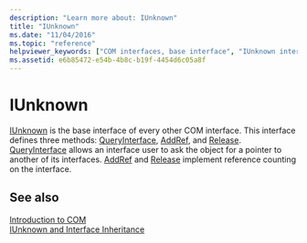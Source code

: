 ```yaml
---
description: "Learn more about: IUnknown"
title: "IUnknown"
ms.date: "11/04/2016"
ms.topic: "reference"
helpviewer_keywords: ["COM interfaces, base interface", "IUnknown interface"]
ms.assetid: e6b85472-e54b-4b8c-b19f-4454d6c05a8f
---
```

# IUnknown

[IUnknown](/windows/win32/api/unknwn/nn-unknwn-iunknown) is the base interface of every other COM interface.  This interface defines three methods: [QueryInterface](/windows/win32/api/unknwn/nf-unknwn-iunknown-queryinterface(q)), [AddRef](/windows/win32/api/unknwn/nf-unknwn-iunknown-addref), and [Release](/windows/win32/api/unknwn/nf-unknwn-iunknown-release). [QueryInterface](/windows/win32/api/unknwn/nf-unknwn-iunknown-queryinterface(q)) allows an interface user to ask the object for a pointer to another of its interfaces. [AddRef](/windows/win32/api/unknwn/nf-unknwn-iunknown-addref) and [Release](/windows/win32/api/unknwn/nf-unknwn-iunknown-release) implement reference counting on the interface.

## See also

[Introduction to COM](../atl/introduction-to-com.md)<br/>
[IUnknown and Interface Inheritance](/windows/win32/com/iunknown-and-interface-inheritance)
